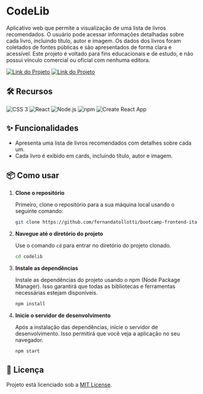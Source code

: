# CodeLib

Aplicativo web que permite a visualização de uma lista de livros recomendados. O usuário pode acessar informações detalhadas sobre cada livro, incluindo título, autor e imagem. Os dados dos livros foram coletados de fontes públicas e são apresentados de forma clara e acessível. Este projeto é voltado para fins educacionais e de estudo, e não possui vínculo comercial ou oficial com nenhuma editora.

[![Link do Projeto](https://img.shields.io/badge/▶-000?style=for-the-badge&logo=movie&logoColor=E94D5F)](https://codelib.netlify.app/)
[![Link do Projeto](https://img.shields.io/badge/Acesse%20o%20Projeto-E94D5F?style=for-the-badge)](https://codelib.netlify.app/)

## 🛠️ Recursos
![CSS 3](https://img.shields.io/badge/CSS3-333333?style=for-the-badge&logo=css3&logoColor=1572B6)
![React](https://img.shields.io/badge/React-333333?style=for-the-badge&logo=react)
![Node.js](https://img.shields.io/badge/Node.js-333333?style=for-the-badge&logo=node.js)
![npm](https://img.shields.io/badge/npm-333333?style=for-the-badge&logo=npm)
![Create React App](https://img.shields.io/badge/Create%20React%20App-333333?style=for-the-badge&logo=create-react-app)

## ✨ Funcionalidades
- Apresenta uma lista de livros recomendados com detalhes sobre cada um.
- Cada livro é exibido em cards, incluindo título, autor e imagem.

## 📦 Como usar
1. **Clone o repositório**
   
   Primeiro, clone o repositório para a sua máquina local usando o seguinte comando:
   ```bash
   git clone https://github.com/fernandatollotti/bootcamp-frontend-italents.git
   
2. **Navegue até o diretório do projeto**
   
    Use o comando ```cd``` para entrar no diretório do projeto clonado.
    ```bash
    cd codelib
    
3. **Instale as dependências**
   
    Instale as dependências do projeto usando o npm (Node Package Manager). Isso garantirá que todas as bibliotecas e ferramentas necessárias estejam disponíveis.
    ```bash
    npm install
    
4. **Inicie o servidor de desenvolvimento**
   
    Após a instalação das dependências, inicie o servidor de desenvolvimento. Isso permitirá que você veja a aplicação no seu navegador.
    ```bash
    npm start

## 📜 Licença  
Projeto está licenciado sob a [MIT License](https://github.com/fernandatollotti/bootcamp-frontend-italents?tab=MIT-1-ov-file).
